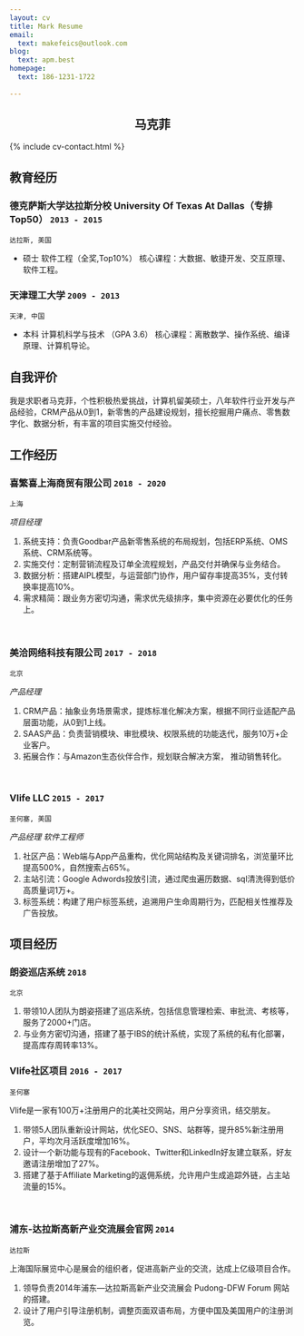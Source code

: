 ```yaml
---
layout: cv
title: Mark Resume
email:
  text: makefeics@outlook.com
blog:
  text: apm.best
homepage:
  text: 186-1231-1722
  
---
```


## <center>                                        马克菲</center>

<!--
include contact information from the front matter
Supported arguments:
    - homepage: url, text
    - phone
    - email
-->

{% include cv-contact.html %}

## 教育经历

### **德克萨斯大学达拉斯分校 University Of Texas At Dallas（专排Top50）** `2013 - 2015`

```
达拉斯, 美国
```

- 硕士 软件工程（全奖,Top10%）   核心课程：大数据、敏捷开发、交互原理、软件工程。

### **天津理工大学** `2009 - 2013`

```
天津, 中国
```

- 本科 计算机科学与技术  （GPA 3.6）    核心课程：离散数学、操作系统、编译原理、计算机导论。

## 自我评价
我是求职者马克菲，个性积极热爱挑战，计算机留美硕士，八年软件行业开发与产品经验，CRM产品从0到1，新零售的产品建设规划，擅长挖掘用户痛点、零售数字化、数据分析，有丰富的项目实施交付经验。
## 工作经历

### **喜繁喜上海商贸有限公司** `2018 - 2020`

```
上海
```

_项目经理_<br>




1. 系统支持：负责Goodbar产品新零售系统的布局规划，包括ERP系统、OMS系统、CRM系统等。
2. 实施交付：定制营销流程及订单全流程规划，产品交付并确保与业务结合。
3. 数据分析：搭建AIPL模型，与运营部门协作，用户留存率提高35%，支付转换率提高10%。
4. 需求精简：跟业务方密切沟通，需求优先级排序，集中资源在必要优化的任务上。
<br/>

### **美洽网络科技有限公司** `2017 - 2018`

```
北京
```

_产品经理_<br>


1. CRM产品：抽象业务场景需求，提炼标准化解决方案，根据不同行业适配产品层面功能，从0到1上线。
2. SAAS产品：负责营销模块、审批模块、权限系统的功能迭代，服务10万+企业客户。
3. 拓展合作：与Amazon生态伙伴合作，规划联合解决方案， 推动销售转化。
<br/>

### **Vlife LLC** `2015 - 2017`

```
圣何塞, 美国
```

_产品经理 软件工程师_<br>


1. 社区产品：Web端与App产品重构，优化网站结构及关键词排名，浏览量环比提高500%，自然搜索占65%。
2. 主站引流：Google Adwords投放引流，通过爬虫遍历数据、sql清洗得到低价高质量词1万+。
3. 标签系统：构建了用户标签系统，追溯用户生命周期行为，匹配相关性推荐及广告投放。

## 项目经历


### **朗姿巡店系统** `2018`
```
北京
```

1. 带领10人团队为朗姿搭建了巡店系统，包括信息管理检索、审批流、考核等，服务了2000+门店。
2. 与业务方密切沟通，搭建了基于lBS的统计系统，实现了系统的私有化部署，提高库存周转率13%。

### **Vlife社区项目** `2016 - 2017`
```
圣何塞
```

Vlife是一家有100万+注册用户的北美社交网站，用户分享资讯，结交朋友。

1. 带领5人团队重新设计网站，优化SEO、SNS、站群等，提升85%新注册用户，平均次月活跃度增加16%。
2. 设计一个新功能与现有的Facebook、Twitter和LinkedIn好友建立联系，好友邀请注册增加了27%。
3. 搭建了基于Affiliate Marketing的返佣系统，允许用户生成追踪外链，占主站流量的15%。
<br/>

### **浦东-达拉斯高新产业交流展会官网** `2014`
```
达拉斯
```

上海国际展览中心是展会的组织者，促进高新产业的交流，达成上亿级项目合作。

1. 领导负责2014年浦东—达拉斯高新产业交流展会 Pudong-DFW Forum 网站的搭建。
2. 设计了用户引导注册机制，调整页面双语布局，方便中国及美国用户的注册浏览。







